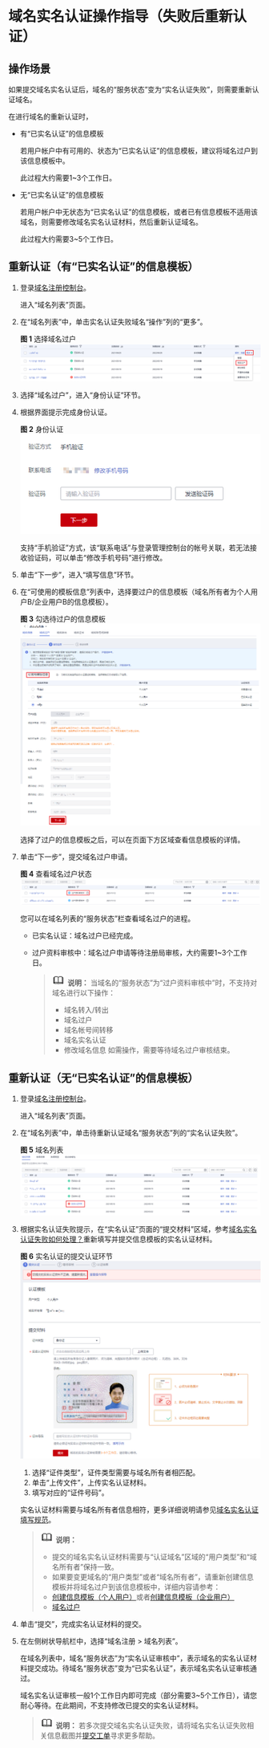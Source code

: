 # 域名实名认证操作指导（失败后重新认证）<a name="domain_ug_320009"></a>

## 操作场景<a name="section11848374439"></a>

如果提交域名实名认证后，域名的“服务状态”变为“实名认证失败”，则需要重新认证域名。

在进行域名的重新认证时，

-   有“已实名认证”的信息模板

    若用户帐户中有可用的、状态为“已实名认证”的信息模板，建议将域名过户到该信息模板中。

    此过程大约需要1\~3个工作日。

-   无“已实名认证”的信息模板

    若用户帐户中无状态为“已实名认证”的信息模板，或者已有信息模板不适用该域名，则需要修改域名实名认证材料，然后重新认证域名。

    此过程大约需要3\~5个工作日。


## 重新认证（有“已实名认证”的信息模板）<a name="section36418583474"></a>

1.  登录[域名注册控制台](https://console.huaweicloud.com/domain/?region=cn-north-4#/domain/list)。

    进入“域名列表”页面。

2.  在“域名列表”中，单击实名认证失败域名“操作”列的“更多”。

    **图 1**  选择域名过户<a name="fig1315721716715"></a>  
    ![](figures/选择域名过户.png "选择域名过户")

3.  选择“域名过户”，进入“身份认证”环节。
4.  根据界面提示完成身份认证。

    **图 2**  身份认证<a name="domain_ug_350002_fig488581123517"></a>  
    ![](figures/身份认证.png "身份认证")

    支持“手机验证”方式，该“联系电话”与登录管理控制台的帐号关联，若无法接收验证码，可以单击“修改手机号码”进行修改。

5.  单击“下一步”，进入“填写信息”环节。
6.  在“可使用的模板信息”列表中，选择要过户的信息模板（域名所有者为个人用户B/企业用户B的信息模板）。

    **图 3**  勾选待过户的信息模板<a name="domain_ug_350002_fig101288014298"></a>  
    ![](figures/勾选待过户的信息模板.png "勾选待过户的信息模板")

    选择了过户的信息模板之后，可以在页面下方区域查看信息模板的详情。

7.  单击“下一步”，提交域名过户申请。

    **图 4**  查看域名过户状态<a name="domain_ug_350002_fig192642325458"></a>  
    ![](figures/查看域名过户状态.png "查看域名过户状态")

    您可以在域名列表的“服务状态”栏查看域名过户的进程。

    -   已实名认证：域名过户已经完成。
    -   过户资料审核中：域名过户申请等待注册局审核，大约需要1\~3个工作日。

        >![](public_sys-resources/icon-note.gif) **说明：** 
        >当域名的“服务状态”为“过户资料审核中”时，不支持对域名进行以下操作：
        >-   域名转入/转出
        >-   域名过户
        >-   域名帐号间转移
        >-   域名实名认证
        >-   修改域名信息
        >如需操作，需要等待域名过户审核结束。



## 重新认证（无“已实名认证”的信息模板）<a name="section18774174715559"></a>

1.  登录[域名注册控制台](https://console.huaweicloud.com/domain/?region=cn-north-4#/domain/list)。

    进入“域名列表”页面。

2.  在“域名列表”中，单击待重新认证域名“服务状态”列的“实名认证失败”。

    **图 5**  域名列表<a name="fig427772495011"></a>  
    ![](figures/域名列表-8.png "域名列表-8")

3.  根据实名认证失败提示，在“实名认证”页面的“提交材料”区域，参考[域名实名认证失败如何处理？](https://support.huaweicloud.com/domain_faq/domain_faq_040304.html)重新填写并提交信息模板的实名认证材料。

    **图 6**  实名认证的提交认证环节<a name="fig1750944175116"></a>  
    ![](figures/实名认证的提交认证环节-9.png "实名认证的提交认证环节-9")

    1.  选择“证件类型”，证件类型需要与域名所有者相匹配。
    2.  单击“上传文件”，上传实名认证材料。
    3.  填写对应的“证件号码”。

    实名认证材料需要与域名所有者信息相符，更多详细说明请参见[域名实名认证填写规范](域名实名认证填写规范.md)。

    >![](public_sys-resources/icon-note.gif) **说明：** 
    >-   提交的域名实名认证材料需要与“认证域名”区域的“用户类型”和“域名所有者”保持一致。
    >-   如果要变更域名的“用户类型”或者“域名所有者”，请重新创建信息模板并将域名过户到该信息模板中，详细内容请参考：
    >    -   [创建信息模板（个人用户）](创建信息模板（个人用户）.md)或者[创建信息模板（企业用户）](创建信息模板（企业用户）.md)
    >    -   [域名过户](域名过户.md)

4.  单击“提交”，完成实名认证材料的提交。
5.  在左侧树状导航栏中，选择“域名注册 \> 域名列表”。

    在域名列表中，域名“服务状态”为“实名认证审核中”，表示域名的实名认证材料提交成功。待域名“服务状态”变为“已实名认证”，表示域名实名认证审核通过。

    域名实名认证审核一般1个工作日内即可完成（部分需要3\~5个工作日），请您耐心等待。在此期间，不支持修改已提交的实名认证材料。

    >![](public_sys-resources/icon-note.gif) **说明：** 
    >若多次提交域名实名认证失败，请将域名实名认证失败相关信息截图并[提交工单](https://support.huaweicloud.com/usermanual-ticket/zh-cn_topic_0127038618.html)寻求更多帮助。


